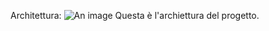 Architettura:
![An image](/resources/architecture/architecture.svg)
Questa è l'archiettura del progetto.
